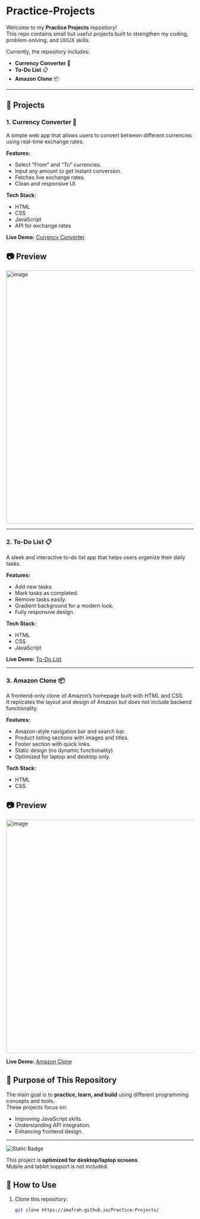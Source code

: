 # Practice-Projects

Welcome to my **Practice Projects** repository!  
This repo contains small but useful projects built to strengthen my coding, problem-solving, and UI/UX skills.

Currently, the repository includes:

- **Currency Converter** 💱
- **To-Do List** 📋
- **Amazon Clone** 📦

---

## 📂 Projects

### 1. Currency Converter 💱
A simple web app that allows users to convert between different currencies using real-time exchange rates.

**Features:**
- Select "From" and "To" currencies.
- Input any amount to get instant conversion.
- Fetches live exchange rates.
- Clean and responsive UI.

**Tech Stack:**
- HTML
- CSS
- JavaScript
- API for exchange rates

**Live Demo:** [Currency Converter](https://imafrah.github.io/Projects/Courrency/)

## 📷 Preview
<img width="1365" height="681" alt="image" src="https://github.com/user-attachments/assets/b46e29b0-b270-4bf6-aeda-61d7920a7edc" />

---

### 2. To-Do List 📋
A sleek and interactive to-do list app that helps users organize their daily tasks.

**Features:**
- Add new tasks.
- Mark tasks as completed.
- Remove tasks easily.
- Gradient background for a modern look.
- Fully responsive design.

**Tech Stack:**
- HTML
- CSS
- JavaScript

**Live Demo:** [To-Do List](https://imafrah.github.io/Projects/To-do-List/)

---
### 3. Amazon Clone 📦

A frontend-only clone of Amazon’s homepage built with HTML and CSS.  
It replicates the layout and design of Amazon but does not include backend functionality.

**Features:**
- Amazon-style navigation bar and search bar.
- Product listing sections with images and titles.
- Footer section with quick links.
- Static design (no dynamic functionality).
- Optimized for laptop and desktop only.

**Tech Stack:**
- HTML
- CSS
  
## 📷 Preview
<img width="1365" height="628" alt="image" src="https://github.com/user-attachments/assets/fbac35cc-ec16-459a-8fa2-684df3592c84" />


**Live Demo:** [Amazon Clone](https://imafrah.github.io/Projects/Amazon_clone/)


## 🚀 Purpose of This Repository
The main goal is to **practice, learn, and build** using different programming concepts and tools.  
These projects focus on:
- Improving JavaScript skills.
- Understanding API integration.
- Enhancing frontend design.

---

![Static Badge](https://img.shields.io/badge/Device-Desktop%20Only-red?style=for-the-badge)

This project is **optimized for desktop/laptop screens**.  
Mobile and tablet support is not included.

## 📜 How to Use

1. Clone this repository:
   ```bash
   git clone https://imafrah.github.io/Practice-Projects/
